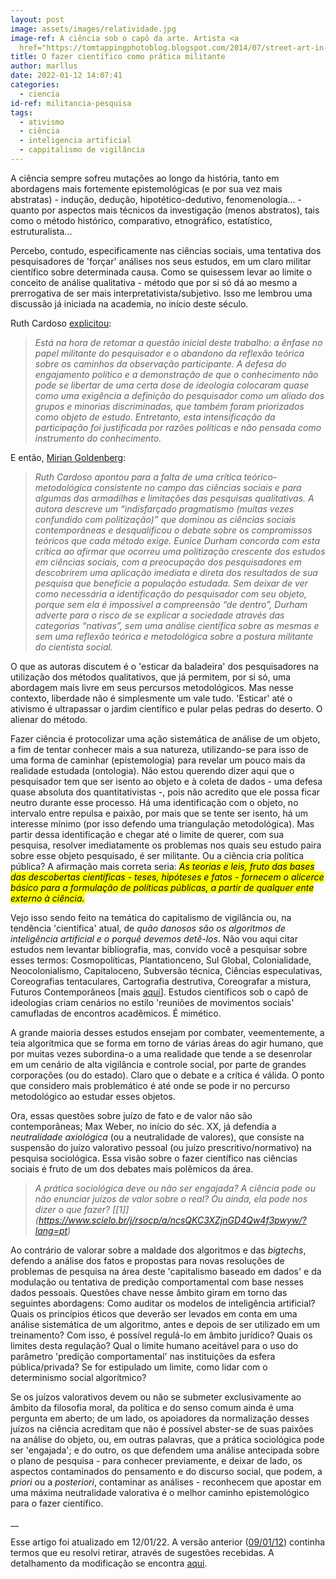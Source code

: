 ```yaml
---
layout: post
image: assets/images/relatividade.jpg
image-ref: A ciência sob o capô da arte. Artista <a
  href="https://tomtappingphotoblog.blogspot.com/2014/07/street-art-in-gloucester.html">TriX</a>
title: O fazer científico como prática militante
author: marllus
date: 2022-01-12 14:07:41
categories:
  - ciencia
id-ref: militancia-pesquisa
tags:
  - ativismo
  - ciência
  - inteligencia artificial
  - cappitalismo de vigilância
---
```

A ciência sempre sofreu mutações ao longo da história, tanto em abordagens mais fortemente epistemológicas (e por sua vez mais abstratas) - indução, dedução, hipotético-dedutivo, fenomenologia... - quanto por aspectos mais técnicos da investigação (menos abstratos), tais como o método histórico, comparativo, etnográfico, estatístico, estruturalista...

Percebo, contudo, especificamente nas ciências sociais, uma tentativa dos pesquisadores de 'forçar' análises nos seus estudos, em um claro militar científico sobre determinada causa. Como se quisessem levar ao limite o conceito de análise qualitativa - método que por si só dá ao mesmo a prerrogativa de ser mais interpretativista/subjetivo. Isso me lembrou uma discussão já iniciada na academia, no início deste século.

Ruth Cardoso [explicitou](https://repositorio.usp.br/item/001442151):

> *Está na hora de retomar a questão inicial deste trabalho: a ênfase no papel militante do pesquisador e o abandono da reflexão teórica sobre os caminhos da observação participante. 
> A defesa do engajamento político e a demonstração de que o conhecimento não pode se libertar de uma certa dose de ideologia colocaram quase como uma exigência a definição do pesquisador como um aliado dos grupos e minorias discriminadas, que também foram priorizados como objeto de estudo. Entretanto, esta intensificação da participação foi justificada por razões políticas e não pensada como instrumento do conhecimento.*

E então, [Mirian Goldenberg](https://www.amazon.com.br/arte-pesquisar-pesquisa-qualitativa-ci%C3%AAncias-ebook/dp/B00A3D1GL6):

> *Ruth  Cardoso  apontou  para  a  falta  de  uma  crítica  teórico-metodológica  consistente  no  campo  das  ciências  sociais  e  para algumas das armadilhas e limitações das pesquisas qualitativas. A autora  descreve  um  “indisfarçado  pragmatismo  (muitas  vezes confundido  com  politização)”  que  dominou  as  ciências  sociais contemporâneas e desqualificou o debate sobre os compromissos teóricos que cada método exige. Eunice Durham concorda  com esta crítica ao afirmar que ocorreu uma politização crescente dos estudos em ciências sociais, com a preocupação dos pesquisadores em descobrirem uma aplicação imediata e direta dos resultados de sua pesquisa que beneficie a população estudada. Sem deixar de ver como necessária a identificação do pesquisador com seu objeto, porque sem ela é impossível a compreensão “de dentro”, Durham adverte para o  risco de se explicar a sociedade através das categorias “nativas”, sem uma análise científica sobre as mesmas e sem uma reflexão teórica e metodológica sobre a postura militante do cientista social.*

O que as autoras discutem é o 'esticar da baladeira' dos pesquisadores na utilização dos métodos qualitativos, que já permitem, por si só, uma abordagem mais livre em seus percursos metodológicos. Mas nesse contexto, liberdade não é simplesmente um vale tudo. 'Esticar' até o ativismo é ultrapassar o jardim científico e pular pelas pedras do deserto. O alienar do método. 

Fazer ciência é protocolizar uma ação sistemática de análise de um objeto, a fim de tentar conhecer mais a sua natureza, utilizando-se para isso de uma forma de caminhar (epistemologia) para revelar um pouco mais da realidade estudada (ontologia). Não estou querendo dizer aqui que o pesquisador tem que ser isento ao objeto e à coleta de dados - uma defesa quase absoluta dos quantitativistas -, pois não acredito que ele possa ficar neutro durante esse processo. Há uma identificação com o objeto, no intervalo entre repulsa e paixão, por mais que se tente ser isento, há um interesse mínimo (por isso defendo uma triangulação metodológica). Mas partir dessa identificação e chegar até o limite de querer, com sua pesquisa, resolver imediatamente os problemas nos quais seu estudo paira sobre esse objeto pesquisado, é ser militante. Ou a ciência cria política pública? A afirmação mais correta seria: *<mark>As teorias e leis, fruto das bases das descobertas científicas - teses, hipóteses e fatos - fornecem o alicerce básico para a formulação de políticas públicas, a partir de qualquer ente externo à ciência.</mark>*

Vejo isso sendo feito na temática do capitalismo de vigilância ou, na tendência 'científica' atual, de *quão danosos são os algoritmos de inteligência artificial e o porquê devemos detê-los*. Não vou aqui citar estudos nem levantar bibliografia, mas, convido você a pesquisar sobre esses termos: Cosmopolíticas, Plantationceno, Sul Global, Colonialidade, Neocolonialismo, Capitaloceno, Subversão técnica, Ciências especulativas, Coreografias tentaculares, Cartografia destrutiva, Coreografar a mistura, Futuros Contemporâneos [mais [aqui](https://www.pimentalab.net/st05-tecnopoliticas-cosmopoliticas-conflitualidades-modos-de-saber-e-tecnologias-face-ao-plantationceno-react-2021/)]. Estudos científicos sob o capô de ideologias criam cenários no estilo 'reuniões de movimentos sociais' camufladas de encontros acadêmicos. É mimético.

A grande maioria desses estudos ensejam por combater, veementemente, a teia algorítmica que se forma em torno de várias áreas do agir humano, que por muitas vezes subordina-o a uma realidade que tende a se desenrolar em um cenário de alta vigilância e controle social, por parte de grandes corporações (ou do estado). Claro que o debate e a crítica é válida. O ponto que considero mais problemático é até onde se pode ir no percurso metodológico ao estudar esses objetos.

Ora, essas questões sobre juízo de fato e de valor não são contemporâneas; Max Weber, no início do séc. XX, já defendia a *neutralidade axiológica* (ou a neutralidade de valores), que consiste na suspensão do juízo valorativo pessoal (ou juízo prescritivo/normativo) na pesquisa sociológica. Essa visão sobre o fazer científico nas ciências sociais é fruto de um dos debates mais polêmicos da área.

> *A prática sociológica deve ou não ser engajada? A ciência pode ou não 
> enunciar juízos de valor sobre o real? Ou ainda, ela pode nos dizer o 
> que fazer? \[[1]](https://www.scielo.br/j/rsocp/a/ncsQKC3XZjnGD4Qw4f3pwyw/?lang=pt)*

Ao contrário de valorar sobre a maldade dos algoritmos e das *bigtechs*, defendo a análise dos fatos e propostas para novas resoluções de problemas de pesquisa na área deste 'capitalismo baseado em dados' e da modulação ou tentativa de predição comportamental com base nesses dados pessoais. Questões chave nesse âmbito giram em torno das seguintes abordagens: Como auditar os modelos de inteligência artificial? Quais os princípios éticos que deverão ser levados em conta em uma análise sistemática de um algoritmo, antes e depois de ser utilizado em um treinamento? Com isso, é possível regulá-lo em âmbito jurídico? Quais os limites desta regulação? Qual o limite humano aceitável para o uso do parâmetro 'predição comportamental' nas instituições da esfera pública/privada? Se for estipulado um limite, como lidar com o determinismo social algorítmico? 

Se os juízos valorativos devem ou não se submeter exclusivamente ao âmbito da filosofia moral, da política e do senso comum ainda é uma pergunta em aberto; de um lado, os apoiadores da normalização desses juízos na ciência acreditam que não é possível abster-se de suas paixões na análise do objeto, ou, em outras palavras, que a prática sociológica pode ser 'engajada'; e do outro, os que defendem uma análise antecipada sobre o plano de pesquisa - para conhecer previamente, e deixar de lado, os aspectos contaminados do pensamento e do discurso social, que podem, a *priori* ou a *posteriori*, contaminar as análises - reconhecem que apostar em uma máxima neutralidade valorativa é o melhor caminho epistemológico para o fazer científico.

__

Esse artigo foi atualizado em 12/01/22. A versão anterior ([09/01/12](https://100306c5.myblog-bkz.pages.dev/ciencia/2022/01/09/pesquisador-ativista)) continha termos que eu resolvi retirar, através de sugestões recebidas. A detalhamento da modificação se encontra [aqui](https://github.com/marlluslustosa/myblog/pull/36/files#diff-57edb4a6f55518e7746f37c30fa4184f361d5422118d30002a98afb1eb4d2905).